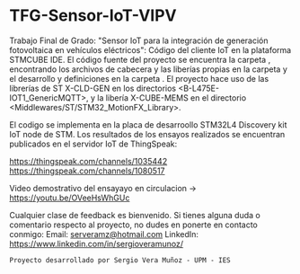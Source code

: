 # TFG-Sensor-IoT-VIPV
Trabajo Final de Grado: "Sensor IoT para la integración de generación fotovoltaica en vehículos eléctricos": Código del cliente IoT en la plataforma STMCUBE IDE. El código fuente del proyecto se encuentra la carpeta <Core>, encontrando los archivos de cabecera y las liberías propias en la carpeta <Inc> y el desarrollo y definiciones en la carpeta <Src>. El proyecto hace uso de las librerías de ST X-CLD-GEN en los directorios <B-L475E-IOT1_GenericMQTT>, y la libería X-CUBE-MEMS en el directorio <Middlewares/ST/STM32_MotionFX_Library>.

El codigo se implementa en la placa de desarroollo STM32L4 Discovery kit IoT node de STM. 
Los resultados de los ensayos realizados se encuentran publicados en el servidor IoT de ThingSpeak:

https://thingspeak.com/channels/1035442
https://thingspeak.com/channels/1080517

Video demostrativo del ensayayo en circulacion ->
https://youtu.be/OVeeHsWhGUc


Cualquier clase de feedback es bienvenido. Si tienes alguna duda o comentario respecto al proyecto, no dudes en ponerte en contacto conmigo:
Email:  serveramz@hotmail.com
LinkedIn: https://www.linkedin.com/in/sergioveramunoz/


	Proyecto desarrollado por Sergio Vera Muñoz - UPM - IES
	
